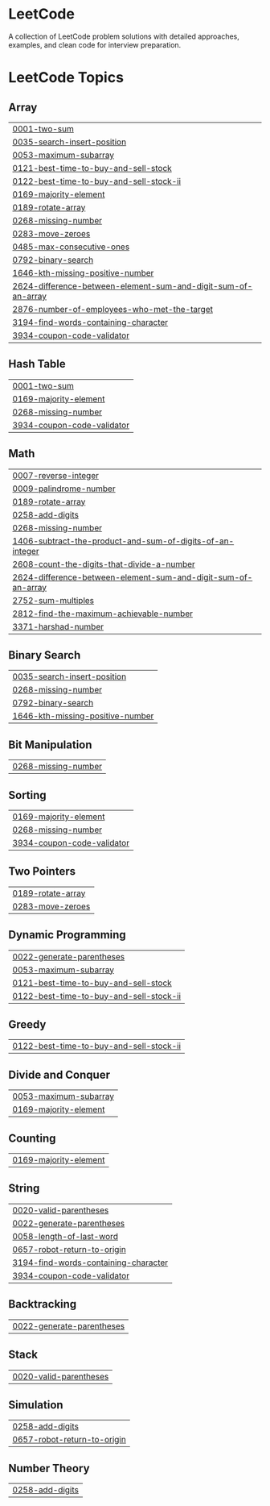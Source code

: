 # LeetCode
A collection of LeetCode problem solutions with detailed approaches, examples, and clean code for interview preparation.

<!---LeetCode Topics Start-->
# LeetCode Topics
## Array
|  |
| ------- |
| [0001-two-sum](https://github.com/Harsha-2603/LeetCode/tree/master/0001-two-sum) |
| [0035-search-insert-position](https://github.com/Harsha-2603/LeetCode/tree/master/0035-search-insert-position) |
| [0053-maximum-subarray](https://github.com/Harsha-2603/LeetCode/tree/master/0053-maximum-subarray) |
| [0121-best-time-to-buy-and-sell-stock](https://github.com/Harsha-2603/LeetCode/tree/master/0121-best-time-to-buy-and-sell-stock) |
| [0122-best-time-to-buy-and-sell-stock-ii](https://github.com/Harsha-2603/LeetCode/tree/master/0122-best-time-to-buy-and-sell-stock-ii) |
| [0169-majority-element](https://github.com/Harsha-2603/LeetCode/tree/master/0169-majority-element) |
| [0189-rotate-array](https://github.com/Harsha-2603/LeetCode/tree/master/0189-rotate-array) |
| [0268-missing-number](https://github.com/Harsha-2603/LeetCode/tree/master/0268-missing-number) |
| [0283-move-zeroes](https://github.com/Harsha-2603/LeetCode/tree/master/0283-move-zeroes) |
| [0485-max-consecutive-ones](https://github.com/Harsha-2603/LeetCode/tree/master/0485-max-consecutive-ones) |
| [0792-binary-search](https://github.com/Harsha-2603/LeetCode/tree/master/0792-binary-search) |
| [1646-kth-missing-positive-number](https://github.com/Harsha-2603/LeetCode/tree/master/1646-kth-missing-positive-number) |
| [2624-difference-between-element-sum-and-digit-sum-of-an-array](https://github.com/Harsha-2603/LeetCode/tree/master/2624-difference-between-element-sum-and-digit-sum-of-an-array) |
| [2876-number-of-employees-who-met-the-target](https://github.com/Harsha-2603/LeetCode/tree/master/2876-number-of-employees-who-met-the-target) |
| [3194-find-words-containing-character](https://github.com/Harsha-2603/LeetCode/tree/master/3194-find-words-containing-character) |
| [3934-coupon-code-validator](https://github.com/Harsha-2603/LeetCode/tree/master/3934-coupon-code-validator) |
## Hash Table
|  |
| ------- |
| [0001-two-sum](https://github.com/Harsha-2603/LeetCode/tree/master/0001-two-sum) |
| [0169-majority-element](https://github.com/Harsha-2603/LeetCode/tree/master/0169-majority-element) |
| [0268-missing-number](https://github.com/Harsha-2603/LeetCode/tree/master/0268-missing-number) |
| [3934-coupon-code-validator](https://github.com/Harsha-2603/LeetCode/tree/master/3934-coupon-code-validator) |
## Math
|  |
| ------- |
| [0007-reverse-integer](https://github.com/Harsha-2603/LeetCode/tree/master/0007-reverse-integer) |
| [0009-palindrome-number](https://github.com/Harsha-2603/LeetCode/tree/master/0009-palindrome-number) |
| [0189-rotate-array](https://github.com/Harsha-2603/LeetCode/tree/master/0189-rotate-array) |
| [0258-add-digits](https://github.com/Harsha-2603/LeetCode/tree/master/0258-add-digits) |
| [0268-missing-number](https://github.com/Harsha-2603/LeetCode/tree/master/0268-missing-number) |
| [1406-subtract-the-product-and-sum-of-digits-of-an-integer](https://github.com/Harsha-2603/LeetCode/tree/master/1406-subtract-the-product-and-sum-of-digits-of-an-integer) |
| [2608-count-the-digits-that-divide-a-number](https://github.com/Harsha-2603/LeetCode/tree/master/2608-count-the-digits-that-divide-a-number) |
| [2624-difference-between-element-sum-and-digit-sum-of-an-array](https://github.com/Harsha-2603/LeetCode/tree/master/2624-difference-between-element-sum-and-digit-sum-of-an-array) |
| [2752-sum-multiples](https://github.com/Harsha-2603/LeetCode/tree/master/2752-sum-multiples) |
| [2812-find-the-maximum-achievable-number](https://github.com/Harsha-2603/LeetCode/tree/master/2812-find-the-maximum-achievable-number) |
| [3371-harshad-number](https://github.com/Harsha-2603/LeetCode/tree/master/3371-harshad-number) |
## Binary Search
|  |
| ------- |
| [0035-search-insert-position](https://github.com/Harsha-2603/LeetCode/tree/master/0035-search-insert-position) |
| [0268-missing-number](https://github.com/Harsha-2603/LeetCode/tree/master/0268-missing-number) |
| [0792-binary-search](https://github.com/Harsha-2603/LeetCode/tree/master/0792-binary-search) |
| [1646-kth-missing-positive-number](https://github.com/Harsha-2603/LeetCode/tree/master/1646-kth-missing-positive-number) |
## Bit Manipulation
|  |
| ------- |
| [0268-missing-number](https://github.com/Harsha-2603/LeetCode/tree/master/0268-missing-number) |
## Sorting
|  |
| ------- |
| [0169-majority-element](https://github.com/Harsha-2603/LeetCode/tree/master/0169-majority-element) |
| [0268-missing-number](https://github.com/Harsha-2603/LeetCode/tree/master/0268-missing-number) |
| [3934-coupon-code-validator](https://github.com/Harsha-2603/LeetCode/tree/master/3934-coupon-code-validator) |
## Two Pointers
|  |
| ------- |
| [0189-rotate-array](https://github.com/Harsha-2603/LeetCode/tree/master/0189-rotate-array) |
| [0283-move-zeroes](https://github.com/Harsha-2603/LeetCode/tree/master/0283-move-zeroes) |
## Dynamic Programming
|  |
| ------- |
| [0022-generate-parentheses](https://github.com/Harsha-2603/LeetCode/tree/master/0022-generate-parentheses) |
| [0053-maximum-subarray](https://github.com/Harsha-2603/LeetCode/tree/master/0053-maximum-subarray) |
| [0121-best-time-to-buy-and-sell-stock](https://github.com/Harsha-2603/LeetCode/tree/master/0121-best-time-to-buy-and-sell-stock) |
| [0122-best-time-to-buy-and-sell-stock-ii](https://github.com/Harsha-2603/LeetCode/tree/master/0122-best-time-to-buy-and-sell-stock-ii) |
## Greedy
|  |
| ------- |
| [0122-best-time-to-buy-and-sell-stock-ii](https://github.com/Harsha-2603/LeetCode/tree/master/0122-best-time-to-buy-and-sell-stock-ii) |
## Divide and Conquer
|  |
| ------- |
| [0053-maximum-subarray](https://github.com/Harsha-2603/LeetCode/tree/master/0053-maximum-subarray) |
| [0169-majority-element](https://github.com/Harsha-2603/LeetCode/tree/master/0169-majority-element) |
## Counting
|  |
| ------- |
| [0169-majority-element](https://github.com/Harsha-2603/LeetCode/tree/master/0169-majority-element) |
## String
|  |
| ------- |
| [0020-valid-parentheses](https://github.com/Harsha-2603/LeetCode/tree/master/0020-valid-parentheses) |
| [0022-generate-parentheses](https://github.com/Harsha-2603/LeetCode/tree/master/0022-generate-parentheses) |
| [0058-length-of-last-word](https://github.com/Harsha-2603/LeetCode/tree/master/0058-length-of-last-word) |
| [0657-robot-return-to-origin](https://github.com/Harsha-2603/LeetCode/tree/master/0657-robot-return-to-origin) |
| [3194-find-words-containing-character](https://github.com/Harsha-2603/LeetCode/tree/master/3194-find-words-containing-character) |
| [3934-coupon-code-validator](https://github.com/Harsha-2603/LeetCode/tree/master/3934-coupon-code-validator) |
## Backtracking
|  |
| ------- |
| [0022-generate-parentheses](https://github.com/Harsha-2603/LeetCode/tree/master/0022-generate-parentheses) |
## Stack
|  |
| ------- |
| [0020-valid-parentheses](https://github.com/Harsha-2603/LeetCode/tree/master/0020-valid-parentheses) |
## Simulation
|  |
| ------- |
| [0258-add-digits](https://github.com/Harsha-2603/LeetCode/tree/master/0258-add-digits) |
| [0657-robot-return-to-origin](https://github.com/Harsha-2603/LeetCode/tree/master/0657-robot-return-to-origin) |
## Number Theory
|  |
| ------- |
| [0258-add-digits](https://github.com/Harsha-2603/LeetCode/tree/master/0258-add-digits) |
<!---LeetCode Topics End-->